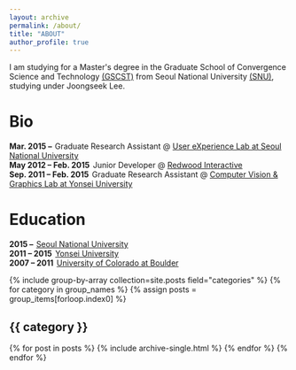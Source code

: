 ```yaml
---
layout: archive
permalink: /about/
title: "ABOUT"
author_profile: true
---
```


I am studying for a Master's degree in the Graduate School of Convergence Science and Technology [(GSCST)](http://convergence.snu.ac.kr/main/) from Seoul National University [(SNU)](http://snu.ac.kr/index.html), studying under Joongseek Lee.
<div class="row">
            <h1><span data-i18n="skills.my_skills">Bio</span></h1>

<div class="archive">
  <div class="timeline" id="timeline">
    
  <div class="archive-title"><div class="archive-year"><strong style="margin-right: 2px;">Mar. 2015 &ndash; <i class="fa fa-clock-o" aria-hidden="true" title="Until Now"></i></strong> Graduate Research Assistant @ <a href="http://ux.snu.ac.kr/" target="_blank">User eXperience Lab at Seoul National University</a></div></div>

  <div class="archive-title"><div class="archive-year"><strong style="margin-right: 2px;">May 2012 &ndash; Feb. 2015</strong> Junior Developer @ <a href="http://www.redwood-inc.com/" target="_blank">Redwood Interactive</a></div></div>

  <div class="archive-title"><div class="archive-year"><strong style="margin-right: 2px;">Sep. 2011 &ndash; Feb. 2015</strong> Graduate Research Assistant @ <a href="https://sites.google.com/site/cvgyonsei/members" target="_blank">Computer Vision & Graphics Lab at Yonsei University</a></div></div>
    
  </div>
</div>

</div>
<div class="row">
    <div class="navy-line"></div>
<h1><span data-i18n="skills.my_skills">Education</span></h1>

<div class="archive">
  <div class="timeline" id="timeline">
    
  <div class="archive-title bio"><div class="archive-year"><strong style="margin-right: 2px;">2015 &ndash; <i class="fa fa-clock-o" aria-hidden="true" title="Until Now"></i></strong> <a href="http://www.snu.ac.kr/">  Seoul National University</a></div></div>

  <div class="archive-title bio"><div class="archive-year"><strong style="margin-right: 2px;">2011 &ndash; 2015</strong> <a href="http://www.yonsei.ac.kr/">  Yonsei University</a></div></div>

  <div class="archive-title bio"><div class="archive-year"><strong style="margin-right: 2px;">2007 &ndash; 2011</strong> <a href="http://www.colorado.edu/">  University of Colorado at Boulder</a></div></div>
    
  </div>
</div>

{% include group-by-array collection=site.posts field="categories" %}
{% for category in group_names %}
  {% assign posts = group_items[forloop.index0] %}
  <h2 id="{{ category | slugify }}" class="archive__subtitle">{{ category }}</h2>
  {% for post in posts %}
    {% include archive-single.html %}
  {% endfor %}
{% endfor %}
